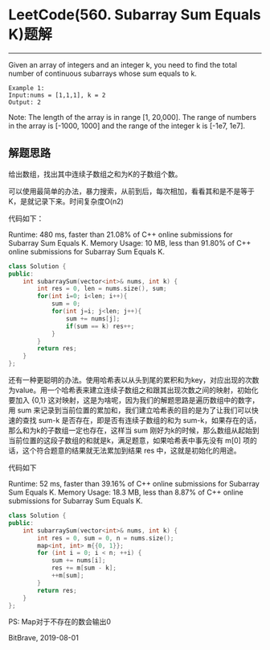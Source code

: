 # LeetCode(560. Subarray Sum Equals K)题解
------
Given an array of integers and an integer k, you need to find the total number of continuous subarrays whose sum equals to k.

    Example 1:
    Input:nums = [1,1,1], k = 2
    Output: 2
Note:
The length of the array is in range [1, 20,000].
The range of numbers in the array is [-1000, 1000] and the range of the integer k is [-1e7, 1e7].

## 解题思路
给出数组，找出其中连续子数组之和为K的子数组个数。

可以使用最简单的办法，暴力搜索，从前到后，每次相加，看看其和是不是等于K，是就记录下来。时间复杂度O(n2)

代码如下：

Runtime: 480 ms, faster than 21.08% of C++ online submissions for Subarray Sum Equals K.
Memory Usage: 10 MB, less than 91.80% of C++ online submissions for Subarray Sum Equals K.

```c++
class Solution {
public:
    int subarraySum(vector<int>& nums, int k) {
        int res = 0, len = nums.size(), sum;
        for(int i=0; i<len; i++){
            sum = 0;
            for(int j=i; j<len; j++){
                sum += nums[j];
                if(sum == k) res++;
            }
        }
        return res;
    }
};
```

还有一种更聪明的办法。使用哈希表以从头到尾的累积和为key，对应出现的次数为value。用一个哈希表来建立连续子数组之和跟其出现次数之间的映射，初始化要加入 {0,1} 这对映射，这是为啥呢，因为我们的解题思路是遍历数组中的数字，用 sum 来记录到当前位置的累加和，我们建立哈希表的目的是为了让我们可以快速的查找 sum-k 是否存在，即是否有连续子数组的和为 sum-k，如果存在的话，那么和为k的子数组一定也存在，这样当 sum 刚好为k的时候，那么数组从起始到当前位置的这段子数组的和就是k，满足题意，如果哈希表中事先没有 m[0] 项的话，这个符合题意的结果就无法累加到结果 res 中，这就是初始化的用途。

代码如下

Runtime: 52 ms, faster than 39.16% of C++ online submissions for Subarray Sum Equals K.
Memory Usage: 18.3 MB, less than 8.87% of C++ online submissions for Subarray Sum Equals K.

```c++
class Solution {
public:
    int subarraySum(vector<int>& nums, int k) {
        int res = 0, sum = 0, n = nums.size();
        map<int, int> m{{0, 1}};
        for (int i = 0; i < n; ++i) {
            sum += nums[i];
            res += m[sum - k];
            ++m[sum]; 
        }
        return res;
    }
};
```

PS: Map对于不存在的数会输出0

BitBrave, 2019-08-01
